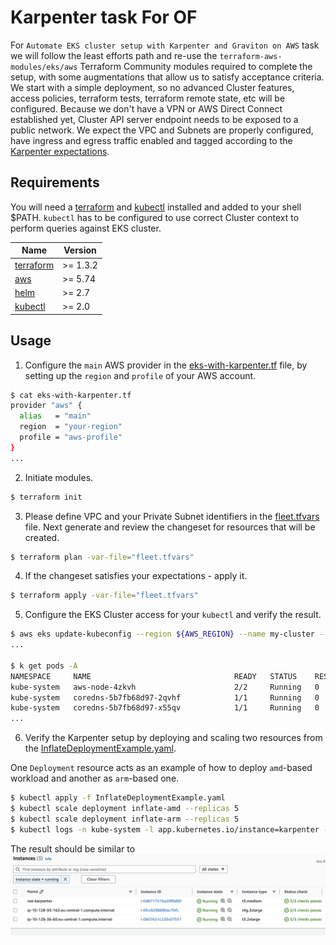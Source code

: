 # Karpenter task For OF

For `Automate EKS cluster setup with Karpenter and Graviton on AWS` task we will follow the least efforts path and re-use the `terraform-aws-modules/eks/aws` Terraform Community modules required to complete the setup, with some augmentations that allow us to satisfy acceptance criteria.
We start with a simple deployment, so no advanced Cluster features, access policies, terraform tests, terraform remote state, etc will be configured.
Because we don't have a VPN or AWS Direct Connect established yet, Cluster API server endpoint needs to be exposed to a public network. We expect the VPC and Subnets are properly configured, have ingress and egress traffic enabled and tagged according to the [Karpenter expectations](https://karpenter.sh/docs/concepts/nodeclasses/#specsubnetselectorterms).


## Requirements
You will need a [terraform](https://www.terraform.io/) and [kubectl](https://kubernetes.io/docs/reference/kubectl/) installed and added to your shell $PATH. 
`kubectl` has to be configured to use correct Cluster context to perform queries against EKS cluster.

| Name | Version |
|------|---------|
| <a name="requirement_terraform"></a> [terraform](#requirement\_terraform) | >= 1.3.2 |
| <a name="requirement_aws"></a> [aws](#requirement\_aws) | >= 5.74 |
| <a name="requirement_helm"></a> [helm](#requirement\_helm) | >= 2.7 |
| <a name="requirement_kubectl"></a> [kubectl](#requirement\_kubectl) | >= 2.0 |

## Usage

1. Configure the `main` AWS provider in the [eks-with-karpenter.tf](./eks-with-karpenter.tf) file, by setting up the `region` and `profile` of your AWS account.
```bash
$ cat eks-with-karpenter.tf
provider "aws" {
  alias   = "main"
  region  = "your-region"
  profile = "aws-profile"
}
...
```

2. Initiate modules.

```bash
$ terraform init
```

3. Please define VPC and your Private Subnet identifiers in the [fleet.tfvars](./fleet.tfvars) file. Next generate and review the changeset for resources that will be created.

```bash
$ terraform plan -var-file="fleet.tfvars"
```

4. If the changeset satisfies your expectations - apply it.

```bash
$ terraform apply -var-file="fleet.tfvars"
```

5. Configure the EKS Cluster access for your `kubectl` and verify the result.

```bash
$ aws eks update-kubeconfig --region ${AWS_REGION} --name my-cluster --kubeconfig ${KUBE_CONFIG}
...

$ k get pods -A
NAMESPACE     NAME                                READY   STATUS    RESTARTS      AGE
kube-system   aws-node-4zkvh                      2/2     Running   0             68m
kube-system   coredns-5b7fb68d97-2qvhf            1/1     Running   0             67m
kube-system   coredns-5b7fb68d97-x55qv            1/1     Running   0             66m
...
```

6. Verify the Karpenter setup by deploying and scaling two resources from the [InflateDeploymentExample.yaml](./InflateDeploymentExample.yaml).

One `Deployment` resource acts as an example of how to deploy `amd`-based workload and another as `arm`-based one.

```bash
$ kubectl apply -f InflateDeploymentExample.yaml
$ kubectl scale deployment inflate-amd --replicas 5
$ kubectl scale deployment inflate-arm --replicas 5
$ kubectl logs -n kube-system -l app.kubernetes.io/instance=karpenter -f
```

The result should be similar to ![this](./result.png)

